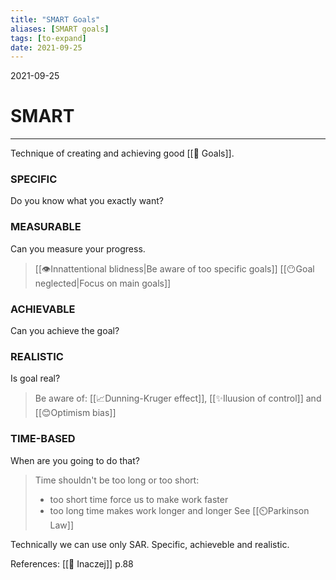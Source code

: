 ```yaml
---
title: "SMART Goals"
aliases: [SMART goals]
tags: [️to-expand]
date: 2021-09-25
---
```

2021-09-25
# SMART
___
Technique of creating and achieving good [[🎯 Goals]].

### SPECIFIC
Do you know what you exactly want? 

### MEASURABLE
Can you measure your progress.

> [[👁️Innattentional blidness|Be aware of too specific goals]]
> [[😶Goal neglected|Focus on main goals]]

### ACHIEVABLE
Can you achieve the goal?

### REALISTIC
Is goal real?
> Be aware of: [[📈Dunning-Kruger effect]], [[✨Iluusion of control]] and [[😊Optimism bias]]

### TIME-BASED
When are you going to do that? 
 
> Time shouldn't be too long or too short:
> - too short time force us to make work faster
> - too long time makes work longer and longer
> See [[⏲️Parkinson Law]]

Technically we can use only SAR. Specific, achieveble and realistic.

References: [[🦄 Inaczej]] p.88